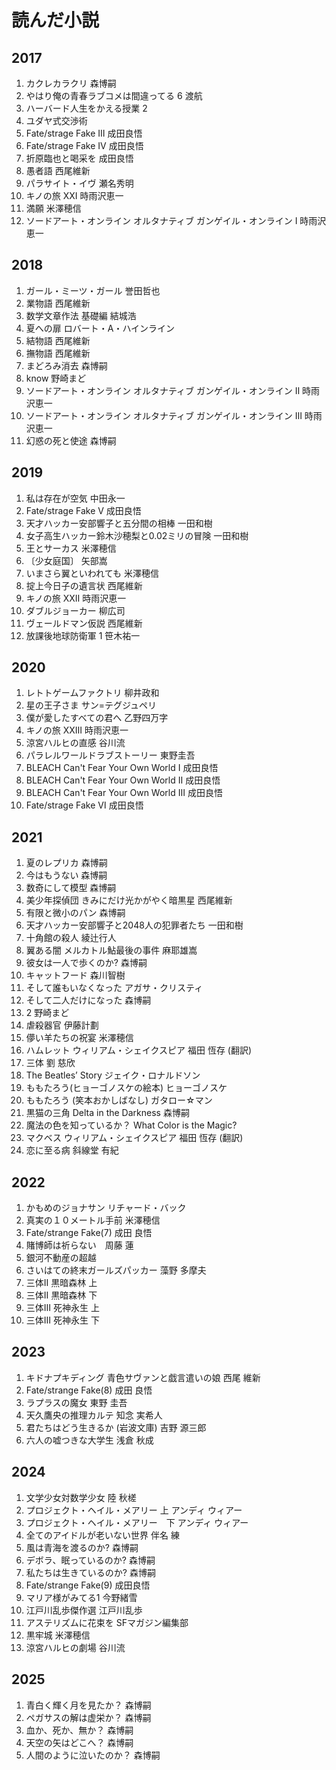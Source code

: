 # 読んだ小説
## 2017
1. カクレカラクリ 森博嗣
1. やはり俺の青春ラブコメは間違ってる 6 渡航
1. ハーバード人生をかえる授業 2
1. ユダヤ式交渉術
1. Fate/strage Fake Ⅲ 成田良悟
1. Fate/strage Fake Ⅳ 成田良悟
1. 折原臨也と喝采を 成田良悟
1. 愚者語 西尾維新
1. パラサイト・イヴ 瀬名秀明
1. キノの旅 ⅩⅩⅠ 時雨沢恵一
1. 満願 米澤穂信
1. ソードアート・オンライン オルタナティブ ガンゲイル・オンライン Ⅰ 時雨沢恵一
## 2018
1. ガール・ミーツ・ガール 誉田哲也
1. 業物語 西尾維新
1. 数学文章作法 基礎編 結城浩
1. 夏への扉 ロバート・A・ハインライン
1. 結物語 西尾維新
1. 撫物語 西尾維新
1. まどろみ消去 森博嗣
1. know 野崎まど
1. ソードアート・オンライン オルタナティブ ガンゲイル・オンライン Ⅱ 時雨沢恵一
1. ソードアート・オンライン オルタナティブ ガンゲイル・オンライン Ⅲ 時雨沢恵一
1. 幻惑の死と使途 森博嗣
## 2019
1. 私は存在が空気 中田永一
1. Fate/strage Fake Ⅴ 成田良悟
1. 天才ハッカー安部響子と五分間の相棒 一田和樹
1. 女子高生ハッカー鈴木沙穂梨と0.02ミリの冒険 一田和樹
1. 王とサーカス 米澤穂信
1. 〔少女庭国〕 矢部嵩
1. いまさら翼といわれても 米澤穂信
1. 掟上今日子の遺言状 西尾維新
1. キノの旅 ⅩⅩⅡ 時雨沢恵一
1. ダブルジョーカー 柳広司
1. ヴェールドマン仮説 西尾維新
1. 放課後地球防衛軍 1 笹木祐一
## 2020
1. レトトゲームファクトリ 柳井政和
1. 星の王子さま サン=テグジュペリ
1. 僕が愛したすべての君へ 乙野四万字
1. キノの旅 ⅩⅩⅢ 時雨沢恵一
1. 涼宮ハルヒの直感 谷川流
1. パラレルワールドラブストーリー 東野圭吾
1. BLEACH Can't Fear Your Own World Ⅰ 成田良悟
1. BLEACH Can't Fear Your Own World Ⅱ 成田良悟
1. BLEACH Can't Fear Your Own World Ⅲ 成田良悟
1. Fate/strage Fake Ⅵ 成田良悟
## 2021
1. 夏のレプリカ 森博嗣
1. 今はもうない 森博嗣
1. 数奇にして模型 森博嗣
1. 美少年探偵団 きみにだけ光かがやく暗黒星 西尾維新
1. 有限と微小のパン 森博嗣
1. 天才ハッカー安部響子と2048人の犯罪者たち 一田和樹
1. 十角館の殺人 綾辻行人
1. 翼ある闇 メルカトル鮎最後の事件 麻耶雄嵩
1. 彼女は一人で歩くのか? 森博嗣
1. キャットフード 森川智樹
1. そして誰もいなくなった アガサ・クリスティ
1. そして二人だけになった 森博嗣
1. 2 野崎まど
1. 虐殺器官 伊藤計劃
1. 儚い羊たちの祝宴 米澤穂信
1. ハムレット ウィリアム・シェイクスピア 福田 恆存 (翻訳) 
1. 三体 劉 慈欣
1. The Beatles’ Story ジェイク・ロナルドソン
1. ももたろう(ヒョーゴノスケの絵本) ヒョーゴノスケ
1. ももたろう (笑本おかしばなし) ガタロー☆マン
1. 黒猫の三角 Delta in the Darkness 森博嗣
1. 魔法の色を知っているか？ What Color is the Magic?
1. マクベス ウィリアム・シェイクスピア 福田 恆存 (翻訳)
1. 恋に至る病 斜線堂 有紀
## 2022
1. かもめのジョナサン リチャード・バック
1. 真実の１０メートル手前 米澤穂信
1. Fate/strange Fake(7) 成田 良悟
1. 賭博師は祈らない　周藤 蓮
1. 銀河不動産の超越
1. さいはての終末ガールズパッカー 藻野 多摩夫
2. 三体Ⅱ 黒暗森林 上
3. 三体Ⅱ 黒暗森林 下
4. 三体Ⅲ 死神永生 上
5. 三体Ⅲ 死神永生 下
## 2023
1. キドナプキディング 青色サヴァンと戯言遣いの娘 西尾 維新
2. Fate/strange Fake(8) 成田 良悟
3. ラプラスの魔女 東野 圭吾
4. 天久鷹央の推理カルテ 知念 実希人
5. 君たちはどう生きるか (岩波文庫) 吉野 源三郎
6. 六人の嘘つきな大学生 浅倉 秋成
## 2024
1. 文学少女対数学少女 陸 秋槎
2. プロジェクト・ヘイル・メアリー 上 アンディ ウィアー
3. プロジェクト・ヘイル・メアリー　下 アンディ ウィアー
4. 全てのアイドルが老いない世界 伴名 練
5. 風は青海を渡るのか? 森博嗣
6. デボラ、眠っているのか? 森博嗣
7. 私たちは生きているのか? 森博嗣
8. Fate/strange Fake(9) 成田良悟
9. マリア様がみてる1 今野緒雪
10. 江戸川乱歩傑作選 江戸川乱歩
11. アステリズムに花束を SFマガジン編集部
12. 黒牢城 米澤穂信
13. 涼宮ハルヒの劇場 谷川流
## 2025
1. 青白く輝く月を見たか？ 森博嗣
2. ペガサスの解は虚栄か？ 森博嗣
3. 血か、死か、無か？ 森博嗣
4. 天空の矢はどこへ？ 森博嗣
5. 人間のように泣いたのか？ 森博嗣
